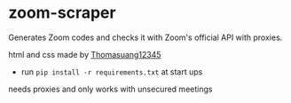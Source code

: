 # zoom-scraper
Generates Zoom codes and checks it with Zoom's official API with proxies.

html and css made by [Thomasuang12345](https://github.com/Thomasaung12345)

- run ``` pip install -r requirements.txt ``` at start ups

needs proxies and only works with unsecured meetings
